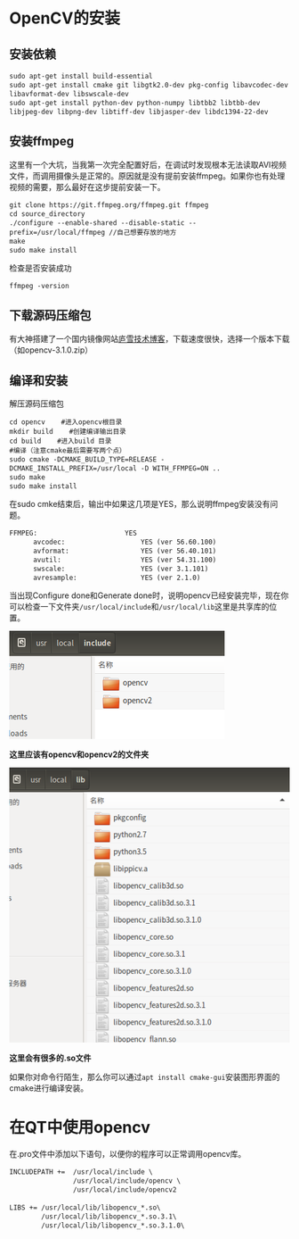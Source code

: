 # OpenCV的安装

## 安装依赖

```
sudo apt-get install build-essential
sudo apt-get install cmake git libgtk2.0-dev pkg-config libavcodec-dev libavformat-dev libswscale-dev
sudo apt-get install python-dev python-numpy libtbb2 libtbb-dev libjpeg-dev libpng-dev libtiff-dev libjasper-dev libdc1394-22-dev
```

## 安装ffmpeg

这里有一个大坑，当我第一次完全配置好后，在调试时发现根本无法读取AVI视频文件，而调用摄像头是正常的。原因就是没有提前安装ffmpeg。如果你也有处理视频的需要，那么最好在这步提前安装一下。

```
git clone https://git.ffmpeg.org/ffmpeg.git ffmpeg
cd source_directory
./configure --enable-shared --disable-static --prefix=/usr/local/ffmpeg //自己想要存放的地方
make
sudo make install
```

检查是否安装成功

```
ffmpeg -version
```

## 下载源码压缩包

有大神搭建了一个国内镜像网站[庐雪技术博客](https://www.bzblog.online/wordpress/index.php/2020/03/09/opencvdownload/)，下载速度很快，选择一个版本下载（如opencv-3.1.0.zip）

## 编译和安装

解压源码压缩包

```
cd opencv    #进入opencv根目录
mkdir build    #创建编译输出目录
cd build    #进入build 目录
#编译（注意cmake最后需要写两个点）
sudo cmake -DCMAKE_BUILD_TYPE=RELEASE -DCMAKE_INSTALL_PREFIX=/usr/local -D WITH_FFMPEG=ON ..
sudo make
sudo make install
```

在sudo cmke结束后，输出中如果这几项是YES，那么说明ffmpeg安装没有问题。

```
FFMPEG:                      YES
      avcodec:                   YES (ver 56.60.100)
      avformat:                  YES (ver 56.40.101)
      avutil:                    YES (ver 54.31.100)
      swscale:                   YES (ver 3.1.101)
      avresample:                YES (ver 2.1.0)
```

当出现Configure done和Generate done时，说明opencv已经安装完毕，现在你可以检查一下文件夹```/usr/local/include```和```/usr/local/lib```这里是共享库的位置。

![Alt](https://raw.githubusercontent.com/KsDuan/drawing-bed/master/BlogImg/20210213205926.png)

**这里应该有opencv和opencv2的文件夹**

![Alt](https://raw.githubusercontent.com/KsDuan/drawing-bed/master/BlogImg/20210213210024.png)

**这里会有很多的.so文件**

如果你对命令行陌生，那么你可以通过```apt install cmake-gui```安装图形界面的cmake进行编译安装。

# 在QT中使用opencv

在.pro文件中添加以下语句，以便你的程序可以正常调用opencv库。

```
INCLUDEPATH +=  /usr/local/include \
                /usr/local/include/opencv \
                /usr/local/include/opencv2

LIBS += /usr/local/lib/libopencv_*.so\
        /usr/local/lib/libopencv_*.so.3.1\
        /usr/local/lib/libopencv_*.so.3.1.0\
```

